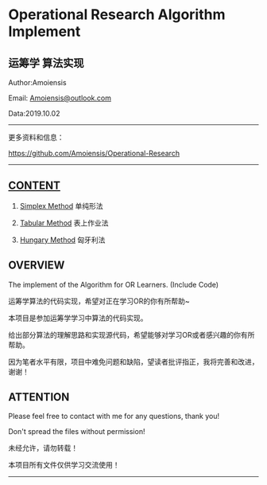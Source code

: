 Operational Research Algorithm Implement
=======================================
运筹学 算法实现
---------------------------------------

Author:Amoiensis

Email: Amoiensis@outlook.com

Data:2019.10.02
***************************************************************
更多资料和信息：

https://github.com/Amoiensis/Operational-Research
***************************************************************


[CONTENT](https://github.com/Amoiensis/Operational-Research)
---------------------------------------

1. [Simplex Method](https://github.com/Amoiensis/Operational-Research/tree/master/Simplex_Method)   单纯形法

2. [Tabular Method](https://github.com/Amoiensis/Operational-Research/tree/master/Tabular_Method)   表上作业法

2. [Hungary Method](https://github.com/Amoiensis/Operational-Research/tree/master/Hungary_Method)   匈牙利法

   
OVERVIEW
---------------------------------------

The implement  of the Algorithm for OR Learners. (Include Code)  

运筹学算法的代码实现，希望对正在学习OR的你有所帮助~

本项目是参加运筹学学习中算法的代码实现。

给出部分算法的理解思路和实现源代码，希望能够对学习OR或者感兴趣的你有所帮助。

因为笔者水平有限，项目中难免问题和缺陷，望读者批评指正，我将完善和改进，谢谢！

ATTENTION
---------------------------------------

Please feel free to contact with me for any questions, thank you!

Don't spread the files without permission!

未经允许，请勿转载！

本项目所有文件仅供学习交流使用！
***************************************
